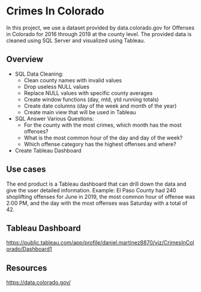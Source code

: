 # Crimes In Colorado

In this project, we use a dataset provided by data.colorado.gov for Offenses in Colorado for 2016 through 2019 at the county level. The provided data is cleaned using SQL Server and visualized using Tableau. 

## Overview
- SQL Data Cleaning:
  - Clean county names with invalid values
  - Drop useless NULL values 
  - Replace NULL values with specific county averages
  - Create window functions (day, mtd, ytd running totals)
  - Create date columns (day of the week and month of the year)
  - Create main view that will be used in Tableau
- SQL Answer Various Questions:
  - For the county with the most crimes, which month has the most offenses? 
  - What is the most common hour of the day and day of the week?
  - Which offense category has the highest offenses and where?
- Create Tableau Dashboard

## Use cases
The end product is a Tableau dashboard that can drill down the data and give the user detailed information. 
Example: El Paso County had 240 shoplifting offenses for June in 2019, the most common hour of offense was 2:00 PM, and the day with the most offenses was Saturday with a total of 42.

## Tableau Dashboard

https://public.tableau.com/app/profile/daniel.martinez8870/viz/CrimesInColorado/Dashboard1

## Resources

https://data.colorado.gov/



